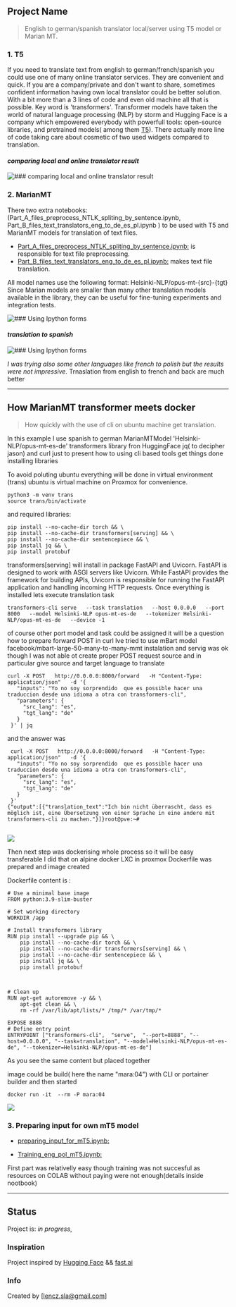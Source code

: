 ## Project Name
>English to german/spanish translator local/server using T5 model or Marian MT.



### 1. T5
If you need to  translate  text from english  to german/french/spanish 
you could use one of many online translator services. They are convenient and quick.
If you are a company/private and don't want to share, sometimes confident information having own local translator could be better solution.
With a bit more than a 3 lines of code and even old machine all that is possible. Key word is 'transformers'.
Transformer models have taken the world of natural language processing (NLP) by storm and Hugging Face is a company
which empowered everybody with powerfull tools: open-source libraries, and pretrained models( among them [T5](https://huggingface.co/transformers/v2.7.0/model_doc/t5.html#tft5model)).
There actually more line of code taking care about cosmetic of two used widgets compared to translation. 

#### _comparing local and online translator result_ 
![### comparing local and online translator result ](en-ge-t5.JPG)

### 2. MarianMT 

There two extra notebooks: (Part_A_files_preprocess_NTLK_spliting_by_sentence.ipynb, Part_B_files_text_translators_eng_to_de_es_pl.ipynb ) to be used with  T5 and MarianMT models for translation of text files.

* [Part_A_files_preprocess_NTLK_spliting_by_sentence.ipynb:](Part_A_files_preprocess_NTLK_spliting_by_sentence.ipynb) is responsible for text file preprocessing.
* [Part_B_files_text_translators_eng_to_de_es_pl.ipynb:](https://github.com/len-sla/NLP_mT5_translation/blob/main/Part_B_files_text_translators_eng_to_de_es_pl.ipynb) makes text file translation.

All model names use the following format: Helsinki-NLP/opus-mt-{src}-{tgt}
Since Marian models are smaller than many other translation models available in the library, they can be useful for fine-tuning experiments and integration tests.

![### Using Ipython forms ](file_trans.JPG)

#### _translation to spanish_
![### Using Ipython forms ](text_es.JPG)




_I was trying also some other languages like french to polish but the results were not impressive._
Trnaslation from english to french and back  are much better

---
##  How MarianMT transformer meets docker 

> <p>How quickly with the use of cli on ubuntu machine get translation.<br>
In this example I use spanish to german MarianMTModel 'Helsinki-NLP/opus-mt-es-de'
transformers library fron HuggingFace jq( to decipher jason)  and curl  just to present how to 
using cli based tools get things done
installing libraries

To avoid poluting ubuntu everything will be done in virtual environment (trans)
ubuntu  is virtual machine on Proxmox for convenience.

 ```
python3 -m venv trans
source trans/bin/activate
 ``` 
 and required libraries:

 ```
 pip install --no-cache-dir torch && \
 pip install --no-cache-dir transformers[serving] && \
 pip install --no-cache-dir sentencepiece && \
 pip install jq && \
 pip install protobuf
 
 ```
transformers[serving] will install in package FastAPI and Uvicorn.
FastAPI is designed to work with ASGI servers like Uvicorn. While FastAPI provides the framework for building APIs, Uvicorn is responsible for running the FastAPI application and handling incoming HTTP requests. 
Once everything is installed lets execute translation task

 ```
transformers-cli serve   --task translation   --host 0.0.0.0   --port 8000   --model Helsinki-NLP opus-mt-es-de   --tokenizer Helsinki-NLP/opus-mt-es-de   --device -1
 
 ```
of course other port model and task could be assigned it will be a question how to prepare forward POST in curl Ive tried to use mBart model facebook/mbart-large-50-many-to-many-mmt instalation and servig was ok though I was not able ot create proper POST request source and in particular give source and target language to translate
 
 
 ```
curl -X POST   http://0.0.0.0:8000/forward   -H "Content-Type: application/json"   -d '{
    "inputs": "Yo no soy sorprendido  que es possible hacer una traduccion desde una idioma a otra con transformers-cli",
    "parameters": {
      "src_lang": "es",
      "tgt_lang": "de"
    }
  }' | jq
 ``` 
and the answer was


 ```
  curl -X POST   http://0.0.0.0:8000/forward   -H "Content-Type: application/json"   -d '{
    "inputs": "Yo no soy sorprendido  que es possible hacer una traduccion desde una idioma a otra con transformers-cli",
    "parameters": {
      "src_lang": "es",
      "tgt_lang": "de"
    }
  }' 
{"output":[{"translation_text":"Ich bin nicht überrascht, dass es möglich ist, eine Übersetzung von einer Sprache in eine andere mit transformers-cli zu machen."}]}root@pve:~# 


 ```

![](serving-mariana.gif)

Then next step was dockerising whole process so it will be easy transferable
I did that on alpine docker LXC in proxmox 
 Dockerfile was prepared and image created

 Dockerfile content is :

```
# Use a minimal base image
FROM python:3.9-slim-buster

# Set working directory
WORKDIR /app

# Install transformers library
RUN pip install --upgrade pip && \
    pip install --no-cache-dir torch && \
    pip install --no-cache-dir transformers[serving] && \
    pip install --no-cache-dir sentencepiece && \
    pip install jq && \
    pip install protobuf



# Clean up
RUN apt-get autoremove -y && \
    apt-get clean && \
    rm -rf /var/lib/apt/lists/* /tmp/* /var/tmp/*

EXPOSE 8888
# Define entry point
ENTRYPOINT ["transformers-cli",  "serve",  "--port=8888", "--host=0.0.0.0", "--task=translation", "--model=Helsinki-NLP/opus-mt-es-de", "--tokenizer=Helsinki-NLP/opus-mt-es-de"]

 ```
As you see the same content but placed together

image could be build( here the name "mara:04") with CLI or portainer builder
and then started

```
docker run -it  --rm -P mara:04
```

![](marian-in-docker.gif)


### 3. Preparing input for own mT5 model

* [preparing_input_for_mT5.ipynb:](preparing_input_for_mT5.ipynb)

* [Training_eng_pol_mT5.ipynb:](Training_eng_pol_mT5.ipynb)

First part was relativelly easy though training was not succesful as resources on COLAB without paying were not enough(details inside nootbook)

---


## Status
Project is: _in progress_, 

### Inspiration

 Project inspired by
 [Hugging Face](https://huggingface.co/)
 &&
 [fast.ai ](https://www.fast.ai/)


### Info
Created by [lencz.sla@gmail.com]
